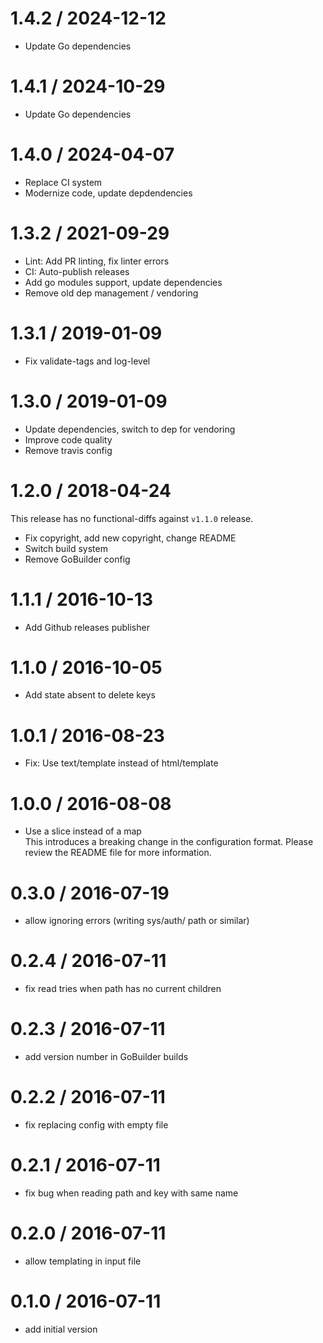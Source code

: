 # 1.4.2 / 2024-12-12

  * Update Go dependencies

# 1.4.1 / 2024-10-29

  * Update Go dependencies

# 1.4.0 / 2024-04-07

  * Replace CI system
  * Modernize code, update depdendencies

# 1.3.2 / 2021-09-29

  * Lint: Add PR linting, fix linter errors
  * CI: Auto-publish releases
  * Add go modules support, update dependencies
  * Remove old dep management / vendoring

# 1.3.1 / 2019-01-09

  * Fix validate-tags and log-level

# 1.3.0 / 2019-01-09

  * Update dependencies, switch to dep for vendoring
  * Improve code quality
  * Remove travis config

# 1.2.0 / 2018-04-24

This release has no functional-diffs against `v1.1.0` release.

  * Fix copyright, add new copyright, change README
  * Switch build system
  * Remove GoBuilder config

# 1.1.1 / 2016-10-13

  * Add Github releases publisher

# 1.1.0 / 2016-10-05

  * Add state absent to delete keys

# 1.0.1 / 2016-08-23

  * Fix: Use text/template instead of html/template

# 1.0.0 / 2016-08-08

  * Use a slice instead of a map  
  This introduces a breaking change in the configuration format. Please review the README file for more information.

# 0.3.0 / 2016-07-19

  * allow ignoring errors (writing sys/auth/ path or similar)

# 0.2.4 / 2016-07-11

  * fix read tries when path has no current children

# 0.2.3 / 2016-07-11

  * add version number in GoBuilder builds

# 0.2.2 / 2016-07-11

  * fix replacing config with empty file

# 0.2.1 / 2016-07-11

  * fix bug when reading path and key with same name

# 0.2.0 / 2016-07-11

  * allow templating in input file

# 0.1.0 / 2016-07-11

  * add initial version
